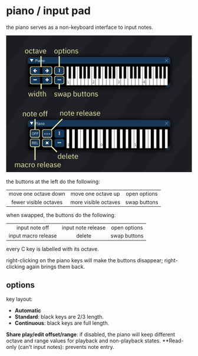 # piano / input pad

the piano serves as a non-keyboard interface to input notes.

![piano chart](piano.png)

the buttons at the left do the following:

|  |  |  |
| :---: | :---: | :---: |
| move one octave down | move one octave up | open options |
| fewer visible octaves | more visible octaves | swap buttons |

when swapped, the buttons do the following:

|  |  |  |
| :---: | :---: | :---: |
| input note off | input note release | open options |
| input macro release | delete | swap buttons |

every C key is labelled with its octave.

right-clicking on the piano keys will make the buttons disappear; right-clicking again brings them back.

## options

key layout:
- **Automatic**
- **Standard**: black keys are 2/3 length.
- **Continuous**: black keys are full length.

**Share play/edit offset/range**: if disabled, the piano will keep different octave and range values for playback and non-playback states.
**Read-only (can't input notes): prevents note entry.
